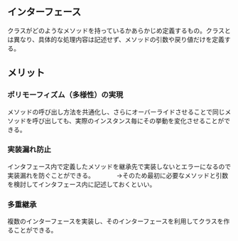 ## インターフェース　  
クラスがどのようなメソッドを持っているかあらかじめ定義するもの。クラスとは異なり、具体的な処理内容は記述せず、メソッドの引数や戻り値だけを定義する。
## メリット  
### ポリモーフィズム（多様性）の実現　  　
メソッドの呼び出し方法を共通化し、さらにオーバーライドさせることで同じメソッドを呼び出しても、実際のインスタンス毎にその挙動を変化させることができる。  　　
### 実装漏れ防止  
インタフェース内で定義したメソッドを継承先で実装しないとエラーになるので実装漏れを防ぐことができる。  　　
　→そのため最初に必要なメソッドと引数を検討してインタフェース内に記述しておくといい。  
### 多重継承 　　
複数のインターフェースを実装し、そのインターフェースを利用してクラスを作ることができる。
